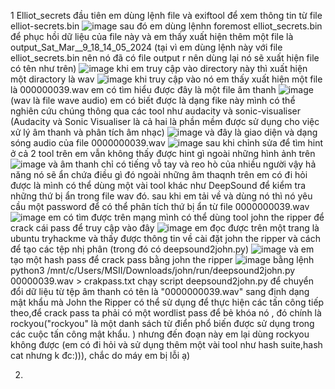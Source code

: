 1 Elliot_secrets
đầu tiên em dùng lệnh file và exiftool để xem thông tin từ file elliot-secrets.bin
![image](https://github.com/Ahitriko/Training-CTF/assets/151734752/9f37efd9-3561-43bd-802e-1eeb8592f1b0)
sau đó em dùng lệnhn foremost elliot_secrets.bin để phục hồi dữ liệu của file này và em thấy xuất hiện thêm một file là output_Sat_Mar__9_18_14_05_2024
(tại vì em dùng lệnh này với file elliot_secrets.bin nên nó đã có file output r nên dùng lại nó sẽ xuất hiện file có tên như trên)
![image](https://github.com/Ahitriko/Training-CTF/assets/151734752/0eff8832-5e24-4fe9-9628-d5c547d67447)
khi em truy cập vào directory này thì xuất hiện một diractory là wav
![image](https://github.com/Ahitriko/Training-CTF/assets/151734752/ab2bb1a1-e401-42af-865b-a7083de841d4)
khi truy cập vào nó em thấy xuất hiện một file là 000000039.wav
em có tìm hiểu được đây là một file âm thanh
![image](https://github.com/Ahitriko/Training-CTF/assets/151734752/c6d27678-fb9d-4fd1-9456-699019ad9969)
(wav là file wave audio)
em có biết được là dạng fike này mình có thể nghiên cứu chúng thông qua các tool như audacity và sonic-visualiser
(Audacity và Sonic Visualiser là cả hai là phần mềm được sử dụng cho việc xử lý âm thanh và phân tích âm nhạc)
![image](https://github.com/Ahitriko/Training-CTF/assets/151734752/05a8b8a3-616d-4f53-9fe8-1388949bc67b)
và đây là giao diện và dạng sóng audio của file 0000000039.wav
![image](https://github.com/Ahitriko/Training-CTF/assets/151734752/61402111-d2cb-4e2f-b1a5-76bd473b17a6)
sau khi chỉnh sửa để tìm hint ở cả 2 tool trên em vẫn không thấy được hint gì ngoài những hình ảnh trên
![image](https://github.com/Ahitriko/Training-CTF/assets/151734752/ade29aeb-927f-4f7d-af2d-0355fd96a8a4)
và âm thanh chỉ có tiếng vỗ tay và reo hò của nhiều người
vậy hả năng nó sẽ ẩn chứa điều gì đó ngoài những âm thaqnh trên
em có đi hỏi được là mình có thể dùng một vài tool khác như DeepSound để kiểm tra những thứ bị ẩn trong file wav đó.
sau khi em tải về và dùng nó thì nó yêu cầu một password để có thể phân tích thứ bị ẩn từ file 0000000039.wav
![image](https://github.com/Ahitriko/Training-CTF/assets/151734752/2617d56f-8940-4cf0-b4b1-4844e7fcb278)
em có tìm được trên mạng mình có thể dùng tool john the ripper để crack cái pass để truy cập vào đây 
![image](https://github.com/Ahitriko/Training-CTF/assets/151734752/72e0c7eb-069c-47d8-95ab-75a1d4baa423)
em đọc được trên một trang là ubuntu tryhackme và thấy được thông tin về cài đặt john the ripper và cách để tạo các tệp nhị phân (trong đó có deepsound2john.py)
![image](https://github.com/Ahitriko/Training-CTF/assets/151734752/cccf1bdd-8681-4d45-a8f3-630fb5f160c2)
và em tạo một hash pass để crack pass bằng john the ripper
![image](https://github.com/Ahitriko/Training-CTF/assets/151734752/5d8815ed-3836-4152-ad7e-875aaf6c7e8b)
bằng lệnh python3 /mnt/c/Users/MSII/Downloads/john/run/deepsound2john.py 00000039.wav > crakpass.txt 
chạy script deepsound2john.py để chuyển đổi dữ liệu từ tệp âm thanh có tên là "0000000039.wav" sang định dạng mật khẩu mà John the Ripper có thể sử dụng để thực hiện các tấn công
tiếp theo,để crack pass ta phải có một wordlist pass để bẻ khóa nó , đó chính là rockyou("rockyou" là một danh sách từ điển phổ biến được sử dụng trong các cuộc tấn công mật khẩu. )
nhưng đến đoạn này em lại dùng rockyou không được (em có đi hỏi và sử dụng thêm một vài tool như hash suite,hash cat nhưng k đc:))), chắc do máy em bị lỗi ạ)

2.
